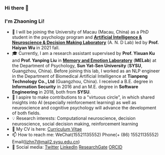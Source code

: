 ### Hi there 👋

<!--
**Das-Boot/Das-Boot** is a ✨ _special_ ✨ repository because its `README.md` (this file) appears on your GitHub profile.
-->

### I'm Zhaoning Li!

- 🔭  I will be joining the University of Macau (Macau, China) as a PhD student in the psychology program and [**Artificial Intelligence & Neuroscience & Decision Making Laboratory**](https://github.com/andlab-um) (A. N. D Lab) led by **Prof. Haiyan Wu** in 2021 fall.
- :mortar_board: Currently, I am a research assistant supervised by **Prof. Yixuan Ku** and **Prof. Yanping Liu** in [**Memory and Emotion Laboratory**](https://sysumelab.com) (**MELab**) at the Department of Psychology, **Sun Yat-Sen University** (**SYSU**, Guangzhou, China). Before joining this lab, I worked as an NLP engineer in the Department of Biomedical Artificial Intelligence at **Tianpeng Technology Co., Ltd** (Guangzhou, China). I received a B.E. degree in **Information Security** in 2016 and an M.E. degree in **Software Engineering** in 2018, both from **SYSU**.
- :high_brightness: I aspire to make contributions to a "virtuous circle", in which shared insights into AI (especially reinforcement learning) as well as neuroscience and cognitive psychology will advance the development of both fields. 
- :bulb: Research interests: Computational neuroscience, decision neuroscience, social decision making, reinforcement learning 
- 🌱 My CV is here: [Curriculum Vitae](https://github.com/Das-Boot/Das-Boot/blob/main/CV-Zhaoning%20Li.pdf)
- 📫 How to reach me: WeChat(15521135552) Phone(+ (86) 15521135552) Email(lizhn7@mail2.sysu.edu.cn) 
- :key: Social media: [Twitter](https://twitter.com/lizhn7) [LinkedIn](https://www.linkedin.com/in/zhaoning-li-b82bb1136/) [ResearchGate](https://www.researchgate.net/profile/Zhaoning_Li2) [ORCID](https://orcid.org/0000-0002-7578-3076)
